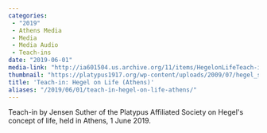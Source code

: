 ```yaml
---
categories:
 - "2019"
 - Athens Media
 - Media
 - Media Audio
 - Teach-ins
date: "2019-06-01"
media-link: "http://ia601504.us.archive.org/11/items/HegelonLifeTeach-inAthensPlatypus/20190531_Jensen_Lecture2_Life.mp3"
thumbnail: "https://platypus1917.org/wp-content/uploads/2009/07/hegel_students.jpg"
title: 'Teach-in: Hegel on Life (Athens)'
aliases: "/2019/06/01/teach-in-hegel-on-life-athens/"
---
```


Teach-in by Jensen Suther of the Platypus Affiliated Society on Hegel's concept of life, held in Athens, 1 June 2019.
